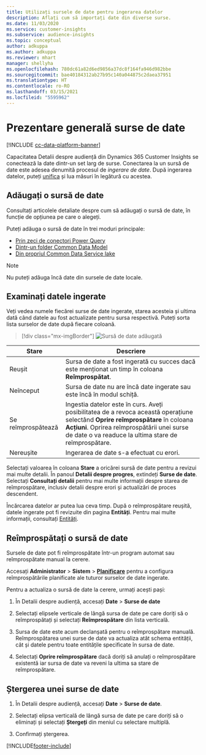 ```yaml
---
title: Utilizați sursele de date pentru ingerarea datelor
description: Aflați cum să importați date din diverse surse.
ms.date: 11/03/2020
ms.service: customer-insights
ms.subservice: audience-insights
ms.topic: conceptual
author: adkuppa
ms.author: adkuppa
ms.reviewer: mhart
manager: shellyha
ms.openlocfilehash: 780dc61a82d6ed9856a37dc8f164fa946d982bbe
ms.sourcegitcommit: bae40184312ab27b95c140a044875c2daea37951
ms.translationtype: HT
ms.contentlocale: ro-RO
ms.lasthandoff: 03/15/2021
ms.locfileid: "5595962"
---
```

# <a name="data-sources-overview"></a>Prezentare generală surse de date

[!INCLUDE [cc-data-platform-banner](../includes/cc-data-platform-banner.md)]

Capacitatea Detalii despre audiență din Dynamics 365 Customer Insights se conectează la date dintr-un set larg de surse. Conectarea la un sursă de date este adesea denumită procesul de *ingerare de date*. După ingerarea datelor, puteți [unifica](data-unification.md) și lua măsuri în legătură cu acestea.

## <a name="add-a-data-source"></a>Adăugați o sursă de date

Consultați articolele detaliate despre cum să adăugați o sursă de date, în funcție de opțiunea pe care o alegeți.

Puteți adăuga o sursă de date în trei moduri principale:

- [Prin zeci de conectori Power Query](connect-power-query.md)
- [Dintr-un folder Common Data Model](connect-common-data-model.md)
- [Din propriul Common Data Service lake](connect-common-data-service-lake.md)

> [!NOTE]
> Nu puteți adăuga încă date din sursele de date locale.

## <a name="review-ingested-data"></a>Examinați datele ingerate

Veți vedea numele fiecărei surse de date ingerate, starea acesteia și ultima dată când datele au fost actualizate pentru sursa respectivă. Puteți sorta lista surselor de date după fiecare coloană.

> [!div class="mx-imgBorder"]
> ![Sursă de date adăugată](media/configure-data-datasource-added.png "Sursă de date adăugată")

|Stare  |Descriere  |
|---------|---------|
|Reușit   |Sursa de date a fost ingerată cu succes dacă este menționat un timp în coloana **Reîmprospătat**.
|Neînceput   |Sursa de date nu are încă date ingerate sau este încă în modul schiță.         |
|Se reîmprospătează    |Ingestia datelor este în curs. Aveți posibilitatea de a revoca această operațiune selectând **Oprire reîmprospătare** în coloana **Acțiuni**. Oprirea reîmprospătării unei surse de date o va readuce la ultima stare de reîmprospătare.       |
|Nereușite     |Ingerarea de date s-a efectuat cu erori.         |

Selectați valoarea în coloana **Stare** a oricărei sursă de date pentru a revizui mai multe detalii. În panoul **Detalii despre progres**, extindeți **Surse de date**. Selectați **Consultați detalii** pentru mai multe informații despre starea de reîmprospătare, inclusiv detalii despre erori și actualizări de proces descendent.

Încărcarea datelor ar putea lua ceva timp. După o reîmprospătare reușită, datele ingerate pot fi revizuite din pagina **Entități**. Pentru mai multe informații, consultați [Entități](entities.md).

## <a name="refresh-a-data-source"></a>Reîmprospătați o sursă de date

Sursele de date pot fi reîmprospătate într-un program automat sau reîmprospătate manual la cerere. 

Accesați **Administrator** > **Sistem** > [**Planificare**](system.md#schedule-tab) pentru a configura reîmprospătările planificate ale tuturor surselor de date ingerate.

Pentru a actualiza o sursă de date la cerere, urmați acești pași:

1. În Detalii despre audiență, accesați **Date** > **Surse de date**

2. Selectați elipsele verticale de lângă sursa de date pe care doriți să o reîmprospătați și selectați **Reîmprospătare** din lista verticală.

3. Sursa de date este acum declanșată pentru o reîmprospătare manuală. Reîmprospătarea unei surse de date va actualiza atât schema entității, cât și datele pentru toate entitățile specificate în sursa de date.

4. Selectați **Oprire reîmprospătare** dacă doriți să anulați o reîmprospătare existentă iar sursa de date va reveni la ultima sa stare de reîmprospătare.

## <a name="delete-a-data-source"></a>Ștergerea unei surse de date

1. În Detalii despre audiență, accesați **Date** > **Surse de date**.

2. Selectați elipsa verticală de lângă sursa de date pe care doriți să o eliminați și selectați **Ștergeți** din meniul cu selectare multiplă.

3. Confirmați ștergerea.


[!INCLUDE[footer-include](../includes/footer-banner.md)]